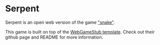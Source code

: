 # Serpent

Serpent is an open web version of the game ["snake"](http://en.wikipedia.org/wiki/Snake_%28video_game%29).

This game is built on top of the [WebGameStub template](https://github.com/mozilla/WebGameStub). Check out their github page and README for more information.

